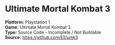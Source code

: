 # Ultimate Mortal Kombat 3

**Platform:** Playstation 1  
**Game:** Ultimate Mortal Kombat 3  
**Type:** Source Code - Incomplete / Not Buildable  
**Source:** https://github.com/Ell/umk3  
